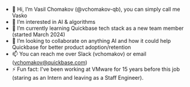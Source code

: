 - 👋 Hi, I’m Vasil Chomakov (@vchomakov-qb), you can simply call me Vasko
- 👀 I’m interested in AI & algorithms
- 🌱 I’m currently learning Quickbase tech stack as a new team member (started March 2024)
- 💞️ I’m looking to collaborate on anything AI and how it could help Quickbase for better product adoption/retention
- 📫 You can reach me over Slack (vchomakov) or email (vchomakov@quickbase.com)
- ⚡ Fun fact: I've been working at VMware for 15 years before this job (staring as an Intern and leaving as a Staff Engineer).

<!---
vchomakov-qb/vchomakov-qb is a ✨ special ✨ repository because its `README.md` (this file) appears on your GitHub profile.
You can click the Preview link to take a look at your changes.
--->
